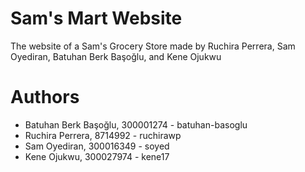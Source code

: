 # Sam's Mart Website

The website of a Sam's Grocery Store made by Ruchira Perrera, Sam Oyediran, Batuhan Berk Başoğlu, and Kene Ojukwu

# Authors

- Batuhan Berk Başoğlu, 300001274 - batuhan-basoglu
- Ruchira Perrera, 8714992 - ruchirawp
- Sam Oyediran, 300016349 - soyed
- Kene Ojukwu, 300027974 - kene17
